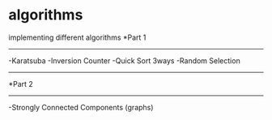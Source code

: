 # algorithms
implementing different algorithms
*Part 1
***********
-Karatsuba
-Inversion Counter
-Quick Sort 3ways
-Random Selection
***********
*Part 2
***********
-Strongly Connected Components (graphs)

